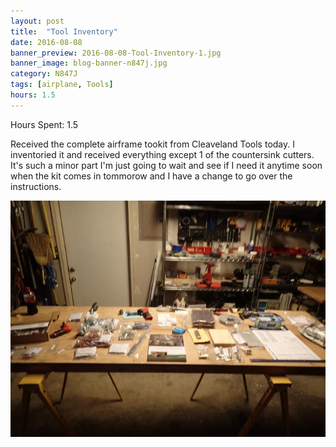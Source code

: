 ```yaml
---
layout: post
title:  "Tool Inventory"
date: 2016-08-08
banner_preview: 2016-08-08-Tool-Inventory-1.jpg
banner_image: blog-banner-n847j.jpg
category: N847J
tags: [airplane, Tools]
hours: 1.5
---
```



Hours Spent: 1.5

Received the complete airframe tookit from Cleaveland Tools today.  I inventoried it and received everything except 1 of the countersink cutters.  It's such a minor part I'm just going to wait and see if I need it anytime soon when the kit comes in tommorow and I have a change to go over the instructions.

![](/assets/images/2016-08-08-Tool-Inventory-1.jpg)


